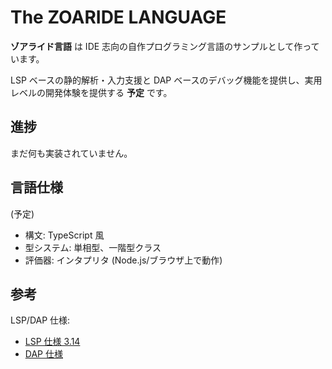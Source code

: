 # The ZOARIDE LANGUAGE

**ゾアライド言語** は IDE 志向の自作プログラミング言語のサンプルとして作っています。

LSP ベースの静的解析・入力支援と DAP ベースのデバッグ機能を提供し、実用レベルの開発体験を提供する **予定** です。

## 進捗

まだ何も実装されていません。

## 言語仕様

(予定)

- 構文: TypeScript 風
- 型システム: 単相型、一階型クラス
- 評価器: インタプリタ (Node.js/ブラウザ上で動作)

## 参考

LSP/DAP 仕様:

- [LSP 仕様 3.14](https://microsoft.github.io/language-server-protocol/specifications/specification-3-14/)
- [DAP 仕様](https://microsoft.github.io/debug-adapter-protocol/specification)
